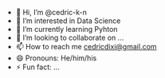 - 👋 Hi, I’m @cedric-k-n
- 👀 I’m interested in Data Science
- 🌱 I’m currently learning Pyhton
- 💞️ I’m looking to collaborate on ...
- 📫 How to reach me cedricdixi@gmail.com
- 😄 Pronouns: He/him/his
- ⚡ Fun fact: ...

<!---
cedric-k-n/cedric-k-n is a ✨ special ✨ repository because its `README.md` (this file) appears on your GitHub profile.
You can click the Preview link to take a look at your changes.
--->
